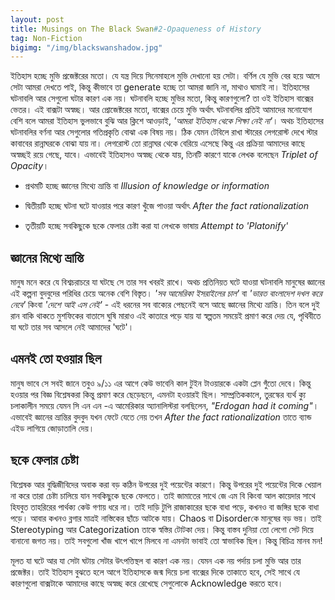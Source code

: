 ```yaml
---
layout: post
title: Musings on The Black Swan#2-Opaqueness of History
tag: Non-Fiction
bigimg: "/img/blackswanshadow.jpg"
---
```



ইতিহাস হচ্ছে মুভি প্রজেক্টরের মতো। যে যন্ত্র দিয়ে সিনেমাহলে মুভি দেখানো হয় সেটা। বর্ণিল যে মুভি বের হয়ে আসে সেটা আমরা দেখতে পাই, কিন্তু কীভাবে তা generate হচ্ছে তা আমরা জানি না, মাথাও ঘামাই না। ইতিহাসের ঘটনাবলি আর সেগুলো ঘটার কারণ এক নয়। ঘটনাবলি হচ্ছে মুভির মতো, কিন্তু কারণগুলো? তা ওই ইতিহাস বাক্সের ভেতর। এই বাক্সটা অস্বচ্ছ। আর প্রোজেক্টরের মতো, বাক্সের চেয়ে মুভি অর্থাৎ ঘটনাবলির প্রতিই আমাদের মনোযোগ বেশি বলে আমরা ইতিহাস ভুলভাবে বুঝি আর ক্লিশে আওড়াই, *'আমরা ইতিহাস থেকে শিক্ষা নেই না'*। অথচ ইতিহাসের ঘটনাবলির বর্ণনা আর সেগুলোর গতিপ্রকৃতি বোঝা এক বিষয় নয়। ঠিক যেমন টেবিলে রাখা স্টারের লেগরোস্ট দেখে স্টার কাবাবের রান্নাঘরকে বোঝা যায় না। লেগরোস্ট তো রান্নাঘর থেকে বেরিয়ে এসেছে কিন্তু এর প্রক্রিয়া আমাদের কাছে অস্বচ্ছই রয়ে গেছে, যাবে। এভাবেই ইতিহাসও অস্বচ্ছ থেকে যায়, তিনটি কারণে যাকে লেখক বলেছেন *Triplet of Opacity*।

  * প্রথমটি হচ্ছে জ্ঞানের মিথ্যে ভ্রান্তি বা *Illusion of knowledge or information*

  * দ্বিতীয়টি হচ্ছে ঘটনা ঘটে যাওয়ার পরে কারণ খুঁজে পাওয়া অর্থাৎ *After the fact rationalization*

  * তৃতীয়টি হচ্ছে সবকিছুকে ছকে ফেলার চেষ্টা করা যা লেখকে ভাষায় *Attempt to 'Platonify'*

## জ্ঞানের মিথ্যে ভ্রান্তি

মানুষ মনে করে যে বিশ্বচরাচরে যা ঘটছে সে তার সব খবরই রাখে। অথচ প্রতিনিয়ত ঘটে যাওয়া ঘটনাবলি মানুষের জ্ঞানের এই কল্পনা বুদবুদের পরিধির চেয়ে অনেক বেশি বিস্তৃত। *'সব আমেরিকা ইসরাইলের চাল'* বা *'ভারত বাংলাদেশ দখল করে নেবে'* কিংবা *'দেশে আই এস নেই'* - এই ধরনের সব বাক্যের পেছনেই বসে আছে জ্ঞানের মিথ্যে ভ্রান্তি। তিন বলে দুই রান বাকি থাকতে মুশফিকের বাতাসে ঘুষি মারাও এই কাতারে পড়ে যায় যা স্বল্পতম সময়েই প্রমাণ করে দেয় যে, পৃথিবীতে যা ঘটে তার সব আসলে নেই আমাদের 'ঘটে'।

## এমনই তো হওয়ার ছিল

মানুষ ভাবে সে সবই জানে তবুও ৯/১১ এর আগে কেউ ভাবেনি কাল টুইন টাওয়ারকে একটা প্লেন গুঁতো দেবে। কিন্তু হওয়ার পর বিজ্ঞ বিশ্লেষকরা কিন্তু প্রমাণ করে ছেড়েছনে, এমনটা হওয়ারই ছিল। সাম্প্রতিককালে, তুরস্কের ব্যর্থ ক্যু চলাকালীন সময়ে যেমন সি এন এন -এ আমেরিকার অ্যানালিস্টরা বলছিলেন, *"Erdogan had it coming"*। এভাবেই জ্ঞানের ভ্রান্তির বুদবুদ যখন ফেটে যেতে নেয় তখন *After the fact rationalization* তাতে ব্যান্ড এইড লাগিয়ে জোড়াতালি দেয়।

## ছকে ফেলার চেষ্টা

বিশ্লেষক আর বুদ্ধিজীবিদের অবাক করা বড় কঠিন উপরের দুই পয়েন্টের কারণে। কিন্তু উপরের দুই পয়েন্টের দিকে খেয়াল না করে তারা চেষ্টা চালিয়ে যান সবকিছুকে ছকে ফেলতে। তাই জামাতের সাথে জে এম বি কিংবা আল কায়েদার সাথে হিযবুত তাহরিরের পার্থক্য কেউ গণায় ধরে না। তাই দাড়ি টুপি রাজাকারের ছকে বাধা পড়ে, কখনও বা জঙ্গির ছকে বাধা পড়ে। আবার কখনও ব্লগার মাত্রই নাস্তিকের ছাঁচে আটকে যায়। Chaos বা Disorderকে মানুষের বড় ভয়। তাই Stereotyping আর Categorization তাকে স্বস্তির টোটকা দেয়। কিন্তু বাস্তব দুনিয়া তো লেগো সেট দিয়ে বানানো জগত নয়। তাই সবগুলো খাঁজ খাপে খাপে মিলবে না এমনটা ভাবাই তো স্বাভাবিক ছিল। কিন্তু বিচিত্র মানব মন!

মূলত যা ঘটে আর যা সেটা ঘটায় সেটার উৎপত্তিস্থল বা কারণ এক নয়। যেমন এক নয় পর্দায় চলা মুভি আর তার প্রজেক্টর। তাই ইতিহাস বুঝতে হলে আগে ইতিহাসকে জন্ম দিয়ে চলা বাক্সের দিকে তাকাতে হবে, সেই সাথে যে কারণগুলো বাক্সটাকে আমাদের কাছে অস্বচ্ছ করে রেখেছে সেগুলোকে Acknowledge করতে হবে।
